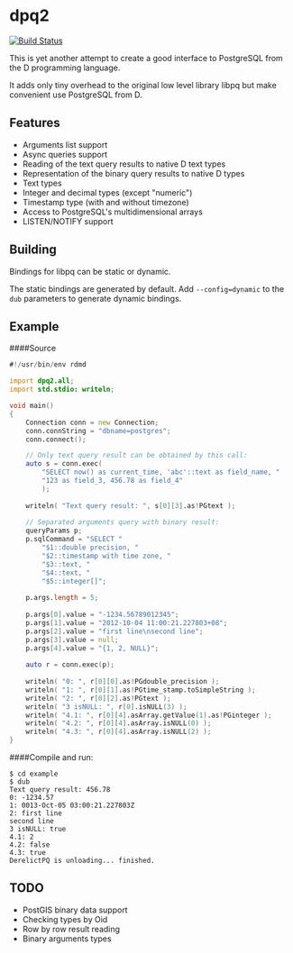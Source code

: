 dpq2
====
[![Build Status](https://travis-ci.org/denizzzka/dpq2.svg?branch=master)](https://travis-ci.org/denizzzka/dpq2)

This is yet another attempt to create a good interface to PostgreSQL from the 
D programming language.

It adds only tiny overhead to the original low level library libpq but
make convenient use PostgreSQL from D.


Features
--------

* Arguments list support
* Async queries support
* Reading of the text query results to native D text types
* Representation of the binary query results to native D types
 * Text types
 * Integer and decimal types (except "numeric")
 * Timestamp type (with and without timezone)
* Access to PostgreSQL's multidimensional arrays
* LISTEN/NOTIFY support

Building
--------

Bindings for libpq can be static or dynamic.

The static bindings are generated by default. Add `--config=dynamic`
to the `dub` parameters to generate dynamic bindings.

Example
-------
####Source
```D
#!/usr/bin/env rdmd

import dpq2.all;
import std.stdio: writeln;

void main()
{
    Connection conn = new Connection;
    conn.connString = "dbname=postgres";
    conn.connect();

    // Only text query result can be obtained by this call:
    auto s = conn.exec(
        "SELECT now() as current_time, 'abc'::text as field_name, "
        "123 as field_3, 456.78 as field_4"
        );
    
    writeln( "Text query result: ", s[0][3].as!PGtext );
    
    // Separated arguments query with binary result:
    queryParams p;
    p.sqlCommand = "SELECT "
        "$1::double precision, "
        "$2::timestamp with time zone, "
        "$3::text, "
        "$4::text, "
        "$5::integer[]";
    
    p.args.length = 5;
    
    p.args[0].value = "-1234.56789012345";
    p.args[1].value = "2012-10-04 11:00:21.227803+08";
    p.args[2].value = "first line\nsecond line";
    p.args[3].value = null;
    p.args[4].value = "{1, 2, NULL}";
    
    auto r = conn.exec(p);
    
    writeln( "0: ", r[0][0].as!PGdouble_precision );
    writeln( "1: ", r[0][1].as!PGtime_stamp.toSimpleString );
    writeln( "2: ", r[0][2].as!PGtext );
    writeln( "3 isNULL: ", r[0].isNULL(3) );
    writeln( "4.1: ", r[0][4].asArray.getValue(1).as!PGinteger );
    writeln( "4.2: ", r[0][4].asArray.isNULL(0) );
    writeln( "4.3: ", r[0][4].asArray.isNULL(2) );
}
```
####Compile and run:
```
$ cd example
$ dub
Text query result: 456.78
0: -1234.57
1: 0013-Oct-05 03:00:21.227803Z
2: first line
second line
3 isNULL: true
4.1: 2
4.2: false
4.3: true
DerelictPQ is unloading... finished.
```

TODO
----

* PostGIS binary data support
* Checking types by Oid
* Row by row result reading
* Binary arguments types
